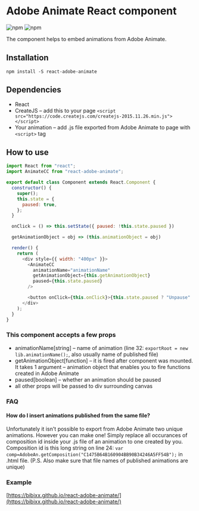 # Adobe Animate React component
![npm](https://img.shields.io/npm/dt/react-adobe-animate.svg)
![npm](https://img.shields.io/npm/v/react-adobe-animate.svg)



The component helps to embed animations from Adobe Animate.

## Installation

`npm install -S react-adobe-animate`

## Dependencies

* React
* CreateJS – add this to your page `<script src="https://code.createjs.com/createjs-2015.11.26.min.js"></script>`
* Your animation – add .js file exported from Adobe Animate to page with `<script>` tag

## How to use

```javascript
import React from "react";
import AnimateCC from "react-adobe-animate";

export default class Component extends React.Component {
  constructor() {
    super();
    this.state = {
      paused: true,
    };
  }

  onClick = () => this.setState({ paused: !this.state.paused })

  getAnimationObject = obj => (this.animationObject = obj)

  render() {
    return (
      <div style={{ width: "400px" }}>
        <AnimateCC
          animationName="animationName"
          getAnimationObject={this.getAnimationObject}
          paused={this.state.paused}
        />

        <button onClick={this.onClick}>{this.state.paused ? "Unpause" : "Pause"}</button>
      </div>
    );
  }
}
```

### This component accepts a few props

* animationName[string] – name of animation (line 32: `exportRoot = new lib.animationName();`, also usually name of published file)
* getAnimationObject[function] – it is fired after component was mounted. It takes 1 argument – animation object that enables you to fire functions created in Adobe Animate
* paused[boolean] – whether an animation should be paused
* all other props will be passed to div surrounding canvas

### FAQ

#### How do I insert animations published from the same file?

Unfortunately it isn't possible to export from Adobe Animate two unique animations. However you can make one! Simply replace all occurances of composition id inside your .js file of an animation to one created by you. Composition id is this long string on line 24: `var comp=AdobeAn.getComposition("C1475B64B160904BB90B34246A5FF54B");` in .html file. (P.S. Also make sure that file names of published animations are unique)

### Example

[https://bibixx.github.io/react-adobe-animate/](https://bibixx.github.io/react-adobe-animate/)
